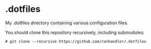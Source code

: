 # .dotfiles
My .dotfiles directory containing various configuration files.

You should clone this repository recursively, including submodules:
```shell
# git clone --recursive https://github.com/ronhandler/.dotfiles
```
